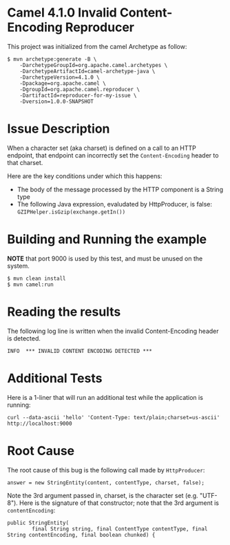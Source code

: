 # Camel 4.1.0 Invalid Content-Encoding Reproducer

This project was initialized from the camel Archetype as follow:

    $ mvn archetype:generate -B \
        -DarchetypeGroupId=org.apache.camel.archetypes \
        -DarchetypeArtifactId=camel-archetype-java \
        -DarchetypeVersion=4.1.0 \
        -Dpackage=org.apache.camel \
        -DgroupId=org.apache.camel.reproducer \
        -DartifactId=reproducer-for-my-issue \
        -Dversion=1.0.0-SNAPSHOT


# Issue Description

When a character set (aka charset) is defined on a call to an HTTP endpoint,
that endpoint can incorrectly set the `Content-Encoding` header to that charset.

Here are the key conditions under which this happens:

* The body of the message processed by the HTTP component is a String type
* The following Java expression, evaludated by HttpProducer, is false: `GZIPHelper.isGzip(exchange.getIn())`


# Building and Running the example

**NOTE** that port 9000 is used by this test, and must be unused on the system.

    $ mvn clean install
    $ mvn camel:run


# Reading the results

The following log line is written when the invalid Content-Encoding header is detected.

    INFO  *** INVALID CONTENT ENCODING DETECTED ***


# Additional Tests

Here is a 1-liner that will run an additional test while the application is running:

    curl --data-ascii 'hello' 'Content-Type: text/plain;charset=us-ascii' http://localhost:9000


# Root Cause

The root cause of this bug is the following call made by `HttpProducer`:

    answer = new StringEntity(content, contentType, charset, false);

Note the 3rd argument passed in, charset, is the character set (e.g. "UTF-8").
Here is the signature of that constructor; note that the 3rd argument is `contentEncoding`:

    public StringEntity(
            final String string, final ContentType contentType, final String contentEncoding, final boolean chunked) {


